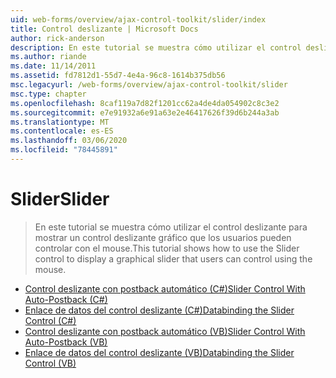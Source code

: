 ```yaml
---
uid: web-forms/overview/ajax-control-toolkit/slider/index
title: Control deslizante | Microsoft Docs
author: rick-anderson
description: En este tutorial se muestra cómo utilizar el control deslizante para mostrar un control deslizante gráfico que los usuarios pueden controlar con el mouse.
ms.author: riande
ms.date: 11/14/2011
ms.assetid: fd7812d1-55d7-4e4a-96c8-1614b375db56
msc.legacyurl: /web-forms/overview/ajax-control-toolkit/slider
msc.type: chapter
ms.openlocfilehash: 8caf119a7d82f1201cc62a4de4da054902c8c3e2
ms.sourcegitcommit: e7e91932a6e91a63e2e46417626f39d6b244a3ab
ms.translationtype: MT
ms.contentlocale: es-ES
ms.lasthandoff: 03/06/2020
ms.locfileid: "78445891"
---
```

# <a name="slider"></a><span data-ttu-id="d49ee-103">Slider</span><span class="sxs-lookup"><span data-stu-id="d49ee-103">Slider</span></span>

> <span data-ttu-id="d49ee-104">En este tutorial se muestra cómo utilizar el control deslizante para mostrar un control deslizante gráfico que los usuarios pueden controlar con el mouse.</span><span class="sxs-lookup"><span data-stu-id="d49ee-104">This tutorial shows how to use the Slider control to display a graphical slider that users can control using the mouse.</span></span>

- [<span data-ttu-id="d49ee-105">Control deslizante con postback automático (C#)</span><span class="sxs-lookup"><span data-stu-id="d49ee-105">Slider Control With Auto-Postback (C#)</span></span>](using-the-slider-control-with-auto-postback-cs.md)
- [<span data-ttu-id="d49ee-106">Enlace de datos del control deslizante (C#)</span><span class="sxs-lookup"><span data-stu-id="d49ee-106">Databinding the Slider Control (C#)</span></span>](databinding-the-slider-control-cs.md)
- [<span data-ttu-id="d49ee-107">Control deslizante con postback automático (VB)</span><span class="sxs-lookup"><span data-stu-id="d49ee-107">Slider Control With Auto-Postback (VB)</span></span>](using-the-slider-control-with-auto-postback-vb.md)
- [<span data-ttu-id="d49ee-108">Enlace de datos del control deslizante (VB)</span><span class="sxs-lookup"><span data-stu-id="d49ee-108">Databinding the Slider Control (VB)</span></span>](databinding-the-slider-control-vb.md)
